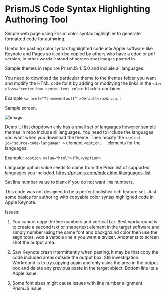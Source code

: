 # PrismJS Code Syntax Highlighting Authoring Tool
Simple web page using Prisim color syntax highlighter to generate formatted code for authoring.

Useful for pasting color syntax highlighted code into Apple software like Keynote and Pages so it can be copied by others who have a edoc or pdf version, in other words instead of screen shot images pasted in.

Sample themes in repo are PrismJS 1.15.0 and include all languages.

You need to download the particular theme to the themes folder you want and modify the HTML code for it by adding or modifying the links in the `<div class="center-box center-text color-black">` container.

Example `<a href="?theme=default" >Default</a>&nbsp;|`

Sample screen.

![image](https://drive.google.com/uc?export=view&id=15wDwsW_s0AY4X12wFMwk-0oqsLezZYbB)


Demo UI list dropdown only has a small set of languages however sample themes in repo include all languages. You need to include the languages you want when you download the theme. Then modify the `<select id="source-code-language" >` element `<option...`  elements for the languages.

Example: `<option value="html">HTML</option>`

Language option value needs to come from the Prism list of supported languages you included. https://prismjs.com/index.html#languages-list 

Set line number value to blank if you do not want line numbers.

This code was not designed to be a perfect polished rich feature set. Just some basics for authoring with copyable color syntax highlighed code in Apple Keynote.

Issues: 

1. You cannot copy the line numbers and vertical bar. Best workaround is to create a second text or shape/text element in the target software and simply number using the same font and background color then use the align tools. Add a verticle line if you want a divider. Another is to screen shot the output area.

2. Saw Keynote crash intermittently when pasting. It may be that copy the code included areas outside the output box. Still investigation. Workround is to try copying again and only using the area in the output box and delete any previous paste in the target object. Bottom line its a Apple issue.

3. Some font sizes might cause issues with line number alignment. PrismJS issue.


